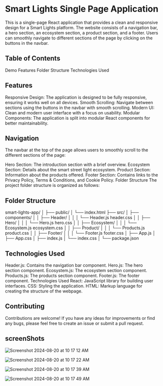 # Smart Lights Single Page Application
This is a single-page React application that provides a clean and responsive design for a Smart Lights platform. The website consists of a navigation bar, a hero section, an ecosystem section, a product section, and a footer. Users can smoothly navigate to different sections of the page by clicking on the buttons in the navbar.

## Table of Contents
Demo
Features
Folder Structure
Technologies Used

## Features
Responsive Design: The application is designed to be fully responsive, ensuring it works well on all devices.
Smooth Scrolling: Navigate between sections using the buttons in the navbar with smooth scrolling.
Modern UI: Clean and modern user interface with a focus on usability.
Modular Components: The application is split into modular React components for better maintainability.

## Navigation
The navbar at the top of the page allows users to smoothly scroll to the different sections of the page:

Hero Section: The introduction section with a brief overview.
Ecosystem Section: Details about the smart street light ecosystem.
Product Section: Information about the products offered.
Footer Section: Contains links to the Privacy Policy, Terms & Conditions, and Cookie Policy.
Folder Structure
The project folder structure is organized as follows:

## Folder Structure
smart-lights-app/
│
├── public/
│   └── index.html
├── src/
│   ├── components/
│   │   ├── Header/
│   │   │   └── Header.js
                header.css
│   │   ├── Hero/
│   │   │   └── Hero.js
                hero.css
│   │   ├── Ecosystem/
│   │   │   └── Ecosystem.js
                ecosystem.css
│   │   ├── Product/
│   │   │   └── Products.js
                product.css
│   │   ├── Footer/
│   │   │   └── Footer.js
                footer.css
│   ├── App.js
│   ├── App.css
│   ├── index.js
│   └── index.css
│
└── package.json

## Technologies Used
Header.js: Contains the navigation bar component.
Hero.js: The hero section component.
Ecosystem.js: The ecosystem section component.
Products.js: The products section component.
Footer.js: The footer component.
Technologies Used
React: JavaScript library for building user interfaces.
CSS: Styling the application.
HTML: Markup language for creating the structure of the webpage.

## Contributing
Contributions are welcome! If you have any ideas for improvements or find any bugs, please feel free to create an issue or submit a pull request.

## screenShots

![Screenshot 2024-08-20 at 10 17 12 AM](https://github.com/user-attachments/assets/3c1e03d6-71d0-4d87-9014-112d93888a62)

![Screenshot 2024-08-20 at 10 17 22 AM](https://github.com/user-attachments/assets/21bc25f6-7915-4147-87c6-b38632b78d28)

![Screenshot 2024-08-20 at 10 17 39 AM](https://github.com/user-attachments/assets/3e851d47-dc4a-49bf-8367-7fc08a36a454)

![Screenshot 2024-08-20 at 10 17 49 AM](https://github.com/user-attachments/assets/f01fa35b-a453-43d2-a15c-d4a607b7401f)

